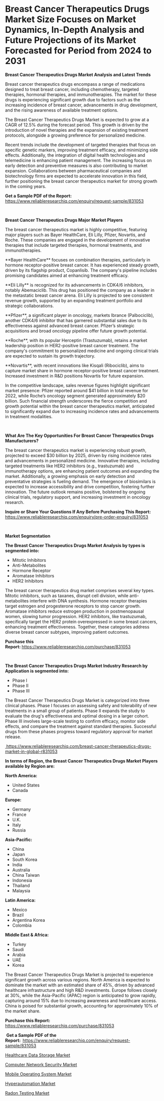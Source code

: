 <p><h1>Breast Cancer Therapeutics Drugs Market Size Focuses on Market Dynamics, In-Depth Analysis and Future Projections of its Market Forecasted for Period from 2024 to 2031</h1></p><p><strong>Breast Cancer Therapeutics Drugs Market Analysis and Latest Trends</strong></p>
<p><p>Breast cancer therapeutics drugs encompass a range of medications designed to treat breast cancer, including chemotherapy, targeted therapies, hormonal therapies, and immunotherapies. The market for these drugs is experiencing significant growth due to factors such as the increasing incidence of breast cancer, advancements in drug development, and the rising awareness of available treatment options. </p><p>The Breast Cancer Therapeutics Drugs Market is expected to grow at a CAGR of 12.5% during the forecast period. This growth is driven by the introduction of novel therapies and the expansion of existing treatment protocols, alongside a growing preference for personalized medicine. </p><p>Recent trends include the development of targeted therapies that focus on specific genetic markers, improving treatment efficacy, and minimizing side effects. Additionally, the integration of digital health technologies and telemedicine is enhancing patient management. The increasing focus on early detection and preventive measures is also contributing to market expansion. Collaborations between pharmaceutical companies and biotechnology firms are expected to accelerate innovation in this field, further positioning the breast cancer therapeutics market for strong growth in the coming years.</p></p>
<p><strong>Get a Sample PDF of the Report:&nbsp;</strong> <a href="https://www.reliableresearchiq.com/enquiry/request-sample/831053?utm_campaign=1159&utm_medium=2&utm_source=Github&utm_content=ia&utm_term=18122024&utm_id=breast-cancer-therapeutics-drugs">https://www.reliableresearchiq.com/enquiry/request-sample/831053</a></p>
<p>&nbsp;</p>
<p><strong>Breast Cancer Therapeutics Drugs Major Market Players</strong></p>
<p><p>The breast cancer therapeutics market is highly competitive, featuring major players such as Bayer HealthCare, Eli Lilly, Pfizer, Novartis, and Roche. These companies are engaged in the development of innovative therapies that include targeted therapies, hormonal treatments, and immunotherapies.</p><p>**Bayer HealthCare** focuses on combination therapies, particularly in hormone receptor-positive breast cancer. It has experienced steady growth, driven by its flagship product, Copanlisib. The company's pipeline includes promising candidates aimed at enhancing treatment efficacy.</p><p>**Eli Lilly** is recognized for its advancements in CDK4/6 inhibitors, notably Abemaciclib. This drug has positioned the company as a leader in the metastatic breast cancer arena. Eli Lilly is projected to see consistent revenue growth, supported by an expanding treatment portfolio and strategic collaborations.</p><p>**Pfizer**, a significant player in oncology, markets Ibrance (Palbociclib), another CDK4/6 inhibitor that has garnered substantial sales due to its effectiveness against advanced breast cancer. Pfizer’s strategic acquisitions and broad oncology pipeline offer future growth potential.</p><p>**Roche**, with its popular Herceptin (Trastuzumab), retains a market leadership position in HER2-positive breast cancer treatment. The company's commitment to personalized medicine and ongoing clinical trials are expected to sustain its growth trajectory.</p><p>**Novartis**, with recent innovations like Kisqali (Ribociclib), aims to capture market share in hormone receptor-positive breast cancer treatment. Increased investment in R&D positions Novartis for future expansion.</p><p>In the competitive landscape, sales revenue figures highlight significant market presence: Pfizer reported around $41 billion in total revenue for 2022, while Roche’s oncology segment generated approximately $20 billion. Such financial strength underscores the fierce competition and growth potential within the breast cancer therapeutics market, anticipated to significantly expand due to increasing incidence rates and advancements in treatment modalities.</p></p>
<p>&nbsp;</p>
<p><strong>What Are The Key Opportunities For Breast Cancer Therapeutics Drugs Manufacturers?</strong></p>
<p><p>The breast cancer therapeutics market is experiencing robust growth, projected to exceed $30 billion by 2025, driven by rising incidence rates and advancements in personalized medicine. Innovative therapies, including targeted treatments like HER2 inhibitors (e.g., trastuzumab) and immunotherapy options, are enhancing patient outcomes and expanding the market. Additionally, a growing emphasis on early detection and preventative strategies is fueling demand. The emergence of biosimilars is expected to increase accessibility and drive competition, fostering further innovation. The future outlook remains positive, bolstered by ongoing clinical trials, regulatory support, and increasing investment in oncology research.</p></p>
<p><strong>Inquire or Share Your Questions If Any Before Purchasing This Report:</strong> <a href="https://www.reliableresearchiq.com/enquiry/pre-order-enquiry/831053?utm_campaign=1159&utm_medium=2&utm_source=Github&utm_content=ia&utm_term=18122024&utm_id=breast-cancer-therapeutics-drugs">https://www.reliableresearchiq.com/enquiry/pre-order-enquiry/831053</a></p>
<p>&nbsp;</p>
<p><strong>Market Segmentation</strong></p>
<p><strong>The Breast Cancer Therapeutics Drugs Market Analysis by types is segmented into:</strong></p>
<p><ul><li>Mitotic Inhibitors</li><li>Anti-Metabolites</li><li>Hormone Receptor</li><li>Aromatase Inhibitors</li><li>HER2 Inhibitors</li></ul></p>
<p><p>The breast cancer therapeutics drug market comprises several key types. Mitotic inhibitors, such as taxanes, disrupt cell division, while anti-metabolites interfere with DNA synthesis. Hormone receptor therapies target estrogen and progesterone receptors to stop cancer growth. Aromatase inhibitors reduce estrogen production in postmenopausal women, slowing tumor progression. HER2 inhibitors, like trastuzumab, specifically target the HER2 protein overexpressed in some breast cancers, enhancing treatment effectiveness. Together, these categories address diverse breast cancer subtypes, improving patient outcomes.</p></p>
<p><strong>Purchase this Report:&nbsp;</strong><a href="https://www.reliableresearchiq.com/purchase/831053?utm_campaign=1159&utm_medium=2&utm_source=Github&utm_content=ia&utm_term=18122024&utm_id=breast-cancer-therapeutics-drugs">https://www.reliableresearchiq.com/purchase/831053</a></p>
<p>&nbsp;</p>
<p><strong>The Breast Cancer Therapeutics Drugs Market Industry Research by Application is segmented into:</strong></p>
<p><ul><li>Phase I</li><li>Phase II</li><li>Phase III</li></ul></p>
<p><p>The Breast Cancer Therapeutics Drugs Market is categorized into three clinical phases. Phase I focuses on assessing safety and tolerability of new treatments in a small group of patients. Phase II expands the study to evaluate the drug's effectiveness and optimal dosing in a larger cohort. Phase III involves large-scale testing to confirm efficacy, monitor side effects, and compare the treatment against standard therapies. Successful drugs from these phases progress toward regulatory approval for market release.</p></p>
<p><a href="https://www.reliableresearchiq.com/breast-cancer-therapeutics-drugs-market-in-global-r831053?utm_campaign=1159&utm_medium=2&utm_source=Github&utm_content=ia&utm_term=18122024&utm_id=breast-cancer-therapeutics-drugs">&nbsp;https://www.reliableresearchiq.com/breast-cancer-therapeutics-drugs-market-in-global-r831053</a></p>
<p><strong>In terms of Region, the Breast Cancer Therapeutics Drugs Market Players available by Region are:</strong></p>
<p>
    <p> <strong> North America: </strong>
        <ul>
            <li>United States</li>
            <li>Canada</li>
        </ul>
        </p> 
    <p> <strong> Europe: </strong>
        <ul>
            <li>Germany</li>
            <li>France</li>
            <li>U.K.</li>
            <li>Italy</li>
            <li>Russia</li>
        </ul>
        </p> 
    <p> <strong> Asia-Pacific: </strong>
        <ul>
            <li>China</li>
            <li>Japan</li>
            <li>South Korea</li>
            <li>India</li>
            <li>Australia</li>
            <li>China Taiwan</li>
            <li>Indonesia</li>
            <li>Thailand</li>
            <li>Malaysia</li>
        </ul>
        </p> 
    <p> <strong> Latin America: </strong>
        <ul>
            <li>Mexico</li>
            <li>Brazil</li>
            <li>Argentina Korea</li>
            <li>Colombia</li>
        </ul>
        </p> 
    <p> <strong> Middle East & Africa: </strong>
        <ul>
            <li>Turkey</li>
            <li>Saudi</li>
            <li>Arabia</li>
            <li>UAE</li>
            <li>Korea</li>
        </ul>
    </p>
    </p>
<p><p>The Breast Cancer Therapeutics Drugs Market is projected to experience significant growth across various regions. North America is expected to dominate the market with an estimated share of 45%, driven by advanced healthcare infrastructure and high R&D investments. Europe follows closely at 30%, while the Asia-Pacific (APAC) region is anticipated to grow rapidly, capturing around 15% due to increasing awareness and healthcare access. China is poised for substantial growth, accounting for approximately 10% of the market share.</p></p>
<p><strong>Purchase this Report: </strong><a href="https://www.reliableresearchiq.com/purchase/831053?utm_campaign=1159&utm_medium=2&utm_source=Github&utm_content=ia&utm_term=18122024&utm_id=breast-cancer-therapeutics-drugs">https://www.reliableresearchiq.com/purchase/831053</a></p>
<p>&nbsp;<strong>Get a Sample PDF of the Report:&nbsp;&nbsp;</strong><a href="https://www.reliableresearchiq.com/enquiry/request-sample/831053?utm_campaign=1159&utm_medium=2&utm_source=Github&utm_content=ia&utm_term=18122024&utm_id=breast-cancer-therapeutics-drugs">https://www.reliableresearchiq.com/enquiry/request-sample/831053</a></p>
<p><strong></strong></p>
<p><p><a href="https://www.linkedin.com/pulse/overview-healthcare-data-storage-markets-expected-compoundannual-m20ue?utm_campaign=1159&utm_medium=2&utm_source=Github&utm_content=ia&utm_term=18122024&utm_id=breast-cancer-therapeutics-drugs">Healthcare Data Storage Market</a></p><p><a href="https://www.linkedin.com/pulse/comprehensive-examination-computer-network-security-market-vaxwe?utm_campaign=1159&utm_medium=2&utm_source=Github&utm_content=ia&utm_term=18122024&utm_id=breast-cancer-therapeutics-drugs">Computer Network Security Market</a></p><p><a href="https://www.linkedin.com/pulse/mobile-operating-system-market-evolution-regional-adaptations-3khhe?utm_campaign=1159&utm_medium=2&utm_source=Github&utm_content=ia&utm_term=18122024&utm_id=breast-cancer-therapeutics-drugs">Mobile Operating System Market</a></p><p><a href="https://www.linkedin.com/pulse/market-study-global-hyperautomation-2024-2031-size-revenue-6j02e?utm_campaign=1159&utm_medium=2&utm_source=Github&utm_content=ia&utm_term=18122024&utm_id=breast-cancer-therapeutics-drugs">Hyperautomation Market</a></p><p><a href="https://www.linkedin.com/pulse/radon-testing-market-size-types-share-forecast-research-from-dtbve?utm_campaign=1159&utm_medium=2&utm_source=Github&utm_content=ia&utm_term=18122024&utm_id=breast-cancer-therapeutics-drugs">Radon Testing Market</a></p></p>